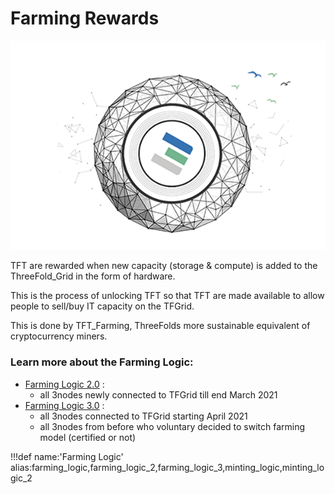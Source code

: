 # Farming Rewards

![](img/becomefarmer.png)

TFT are rewarded when new capacity (storage & compute) is added to the ThreeFold_Grid in the form of hardware.

This is the process of unlocking TFT so that TFT are made available to allow people to sell/buy IT capacity on the TFGrid.

This is done by TFT_Farming, ThreeFolds more sustainable equivalent of cryptocurrency miners.

### Learn more about the Farming Logic:

- [Farming Logic 2.0](farming_logic2) :
  - all 3nodes newly connected to TFGrid till end March 2021
- [Farming Logic 3.0](farming_logic3) :
  - all 3nodes connected to TFGrid starting April 2021
  - all 3nodes from before who voluntary decided to switch farming model (certified or not)


!!!def name:'Farming Logic' alias:farming_logic,farming_logic_2,farming_logic_3,minting_logic,minting_logic_2
